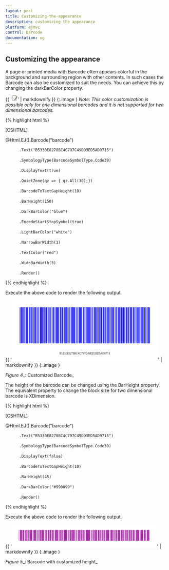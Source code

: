 ```yaml
---
layout: post
title: Customizing-the-appearance
description: customizing the appearance
platform: ejmvc
control: Barcode
documentation: ug
---
```


## Customizing the appearance

A page or printed media with Barcode often appears colorful in the background and surrounding region with other contents. In such cases the Barcode can also be customized to suit the needs. You can achieve this by changing the darkBarColor property.


{{ '![C:/Users/labuser/Desktop/note.jpg](Customizing-the-appearance_images/Customizing-the-appearance_img1.jpeg)' | markdownify }}
{:.image }
_Note: This color customization is possible only for one dimensional barcodes and it is not supported for two dimensional barcodes._



{% highlight html %}

[CSHTML]



<div>

<div

@Html.EJ().Barcode("barcode")

          .Text("B5330E8278BC4C797C49DD3ED5AD9715")

          .SymbologyType(BarcodeSymbolType.Code39)

          .DisplayText(true)

          .QuietZone(qz => { qz.All(30);})

          .BarcodeToTextGapHeight(10)

          .BarHeight(150)

          .DarkBarColor("blue")

          .EncodeStartStopSymbol(true)

          .LightBarColor("white")

          .NarrowBarWidth(1)

          .TextColor("red")

          .WideBarWidth(3)

          .Render()

</div>

</div>



{% endhighlight %}



Execute the above code to render the following output.



{{ '![](Customizing-the-appearance_images/Customizing-the-appearance_img2.png)' | markdownify }}
{:.image }


_Figure_ _4__: Customized Barcode_

The height of the barcode can be changed using the BarHeight property. The equivalent property to change the block size for two dimensional barcode is XDimension.



{% highlight html %}

[CSHTML]



<div>

<div

@Html.EJ().Barcode("barcode")

          .Text("B5330E8278BC4C797C49DD3ED5AD9715")

          .SymbologyType(BarcodeSymbolType.Code39)

          .DisplayText(false)

          .BarcodeToTextGapHeight(10)

          .BarHeight(45)

          .DarkBarColor("#990099")

          .Render()

</div>

</div>



{% endhighlight %}



Execute the above code to render the following output.


{{ '![](Customizing-the-appearance_images/Customizing-the-appearance_img3.png)' | markdownify }}
{:.image }


_Figure_ _5__: Barcode with customized height_



